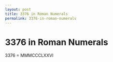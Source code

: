 ```yaml
---
layout: post
title: 3376 in Roman Numerals
permalink: 3376-in-roman-numerals
---
```


# 3376 in Roman Numerals

3376 = MMMCCCLXXVI
